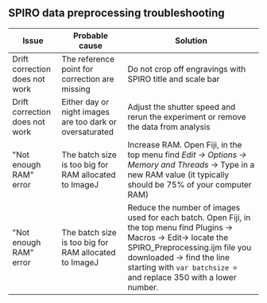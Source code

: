 ## SPIRO data preprocessing troubleshooting
| Issue                                                    | Probable cause       | Solution    | 
| ------------------------------------------------------------ | --------------- | ----------- | 
| Drift correction does not work | The reference point for correction are missing | Do not crop off engravings with SPIRO title and scale bar |
| Drift correction does not work | Either day or night images are too dark or oversaturated | Adjust the shutter speed and rerun the experiment or remove the data from analysis |
| "Not enough RAM" error | The batch size is too big for RAM allocated to ImageJ | Increase RAM. Open Fiji, in the top menu find *Edit -> Options -> Memory and Threads* -> Type in a new RAM value (it typically should be 75% of your computer RAM) |
| "Not enough RAM" error | The batch size is too big for RAM allocated to ImageJ | Reduce the number of images used for each batch. Open Fiji, in the top menu find Plugins -> Macros -> Edit-> locate the SPIRO_Preprocessing.ijm file you downloaded -> find the line starting with `var batchsize = ` and replace 350 with a lower number. |
